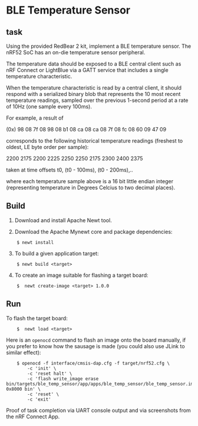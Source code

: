 # BLE Temperature Sensor

## task

Using the provided RedBear 2 kit, implement a BLE temperature sensor. The nRF52 SoC has an on-die temperature sensor peripheral.

The temperature data should be exposed to a BLE central client such as nRF Connect or LightBlue via a GATT service that includes a single temperature characteristic.

When the temperature characteristic is read by a central client, it should respond with a serialized binary blob that represents the 10 most recent temperature readings, sampled over the previous 1-second period at a rate of 10Hz (one sample every 100ms).

For example, a result of

(0x) 98 08 7f 08 98 08 b1 08 ca 08 ca 08 7f 08 fc 08 60 09 47 09

corresponds to the following historical temperature readings (freshest to oldest, LE byte order per sample):

2200 2175 2200 2225 2250 2250 2175 2300 2400 2375

taken at time offsets t0, (t0 - 100ms), (t0 - 200ms),..

where each temperature sample above is a 16 bit little endian integer (representing temperature in Degrees Celcius to two decimal places).


## Build

1. Download and install Apache Newt tool.

2. Download the Apache Mynewt core and package dependencies:

```no-highlight
    $ newt install
```

3. To build a given application target:

```no-highlight
    $ newt build <target>
```

4. To create an image suitable for flashing a target board:

```no-highlight
    $  newt create-image <target> 1.0.0
```

## Run

To flash the target board:

```no-highlight
    $  newt load <target>
```

Here is an `openocd` command to flash an image onto the board manually, if you prefer
to know how the sausage is made (you could also use JLink to similar effect):

```no-highlight
    $ openocd -f interface/cmsis-dap.cfg -f target/nrf52.cfg \
        -c 'init' \
        -c 'reset halt' \
        -c 'flash write_image erase bin/targets/ble_temp_sensor/app/apps/ble_temp_sensor/ble_temp_sensor.img 0x8000 bin' \
        -c 'reset' \
        -c 'exit'
```

Proof of task completion via UART console output and via screenshots from the nRF Connect App. 


